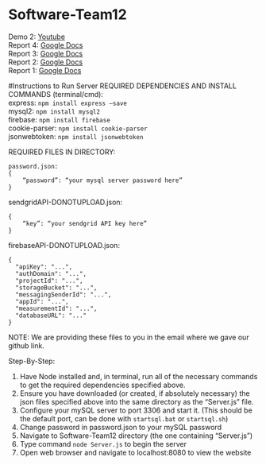# Software-Team12
Demo 2: [Youtube](https://www.youtube.com/watch?v=HQs0U4aNO60&feature=youtu.be)  
Report 4: [Google Docs](https://docs.google.com/document/d/1aAIgR_ubrihyUlIA5CYuc0-_oc3Q9ZcwkkqymMPX7FU/edit?usp=sharing)  
Report 3: [Google Docs](https://docs.google.com/document/d/1B9V5caR-hR49J6-TY-MFgVNrcfg9q6wl1dJBlRy767E/edit?usp=sharing)  
Report 2: [Google Docs](https://docs.google.com/document/d/1nOkCGrnlludJP9I8p_BfKyL3k4lIL6Vw4cnOBO92rp0/edit?usp=sharing)  
Report 1: [Google Docs](https://docs.google.com/document/d/1q1VkaWLZzXKBJ516M2U033OHLpezzJGegtDqasFO7yg/edit?usp=sharing)  

#Instructions to Run Server
REQUIRED DEPENDENCIES AND INSTALL COMMANDS (terminal/cmd):   
express:		    ```npm install express –save```  
mysql2:		        ```npm install mysql2```  
firebase:		    ```npm install firebase```  
cookie-parser:		```npm install cookie-parser```  
jsonwebtoken:		```npm install jsonwebtoken```  

REQUIRED FILES IN DIRECTORY:  
```
password.json:
{
	“password”: “your mysql server password here”
}
```
sendgridAPI-DONOTUPLOAD.json:  
```
{
	“key”: “your sendgrid API key here”
}
```
firebaseAPI-DONOTUPLOAD.json:  
```
{
  "apiKey": "...",
  "authDomain": "...",
  "projectId": "...",
  "storageBucket": "...",
  "messagingSenderId": "...",
  "appId": "...",
  "measurementId": "...",
  "databaseURL": "..."
}
```
NOTE: We are providing these files to you in the email where we gave our github link.   

Step-By-Step:  
1. Have Node installed and, in terminal, run all of the necessary commands to get the required dependencies specified above.  
2. Ensure you have downloaded (or created, if absolutely necessary) the json files specified above into the same directory as the “Server.js” file.  
3. Configure your mySQL server to port 3306 and start it. (This should be the default port, can be done with ```startsql.bat``` or ```startsql.sh```)  
4. Change password in password.json to your mySQL password  
5. Navigate to Software-Team12 directory (the one containing “Server.js”)  
6. Type command ```node Server.js``` to begin the server  
7. Open web browser and navigate to localhost:8080 to view the website  
